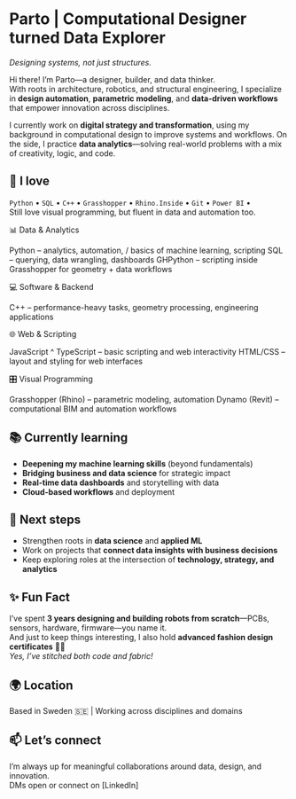 #  Parto | Computational Designer turned Data Explorer  
*Designing systems, not just structures.*

Hi there! I’m Parto—a designer, builder, and data thinker.  
With roots in architecture, robotics, and structural engineering, I specialize in **design automation**, **parametric modeling**, and **data-driven workflows** that empower innovation across disciplines.

I currently work on **digital strategy and transformation**, using my background in computational design to improve systems and workflows. On the side, I practice **data analytics**—solving real-world problems with a mix of creativity, logic, and code.

## 🧰 I love
`Python` • `SQL` • `C++` • `Grasshopper` • `Rhino.Inside` • `Git` • `Power BI` •  
Still love visual programming, but fluent in data and automation too.

📊 Data & Analytics

Python – analytics, automation, / basics of machine learning, scripting
SQL – querying, data wrangling, dashboards
GHPython – scripting inside Grasshopper for geometry + data workflows

💻 Software & Backend

C++ – performance-heavy tasks, geometry processing, engineering applications

🌐 Web & Scripting

JavaScript ^ TypeScript – basic scripting and web interactivity
HTML/CSS – layout and styling for web interfaces

🎛️ Visual Programming

Grasshopper (Rhino) – parametric modeling, automation
Dynamo (Revit) – computational BIM and automation workflows

## 📚 Currently learning
- **Deepening my machine learning skills** (beyond fundamentals)
- **Bridging business and data science** for strategic impact
- **Real-time data dashboards** and storytelling with data
- **Cloud-based workflows** and deployment

## 🚀 Next steps
- Strengthen roots in **data science** and **applied ML**
- Work on projects that **connect data insights with business decisions**
- Keep exploring roles at the intersection of **technology, strategy, and analytics**

  
## ✨ Fun Fact
I’ve spent **3 years designing and building robots from scratch**—PCBs, sensors, hardware, firmware—you name it.  
And just to keep things interesting, I also hold **advanced fashion design certificates** 👗🤖  
*Yes, I’ve stitched both code and fabric!*


## 🌍 Location
Based in Sweden 🇸🇪 | Working across disciplines and domains

## 📫 Let’s connect
I’m always up for meaningful collaborations around data, design, and innovation.  
DMs open or connect on [LinkedIn]
